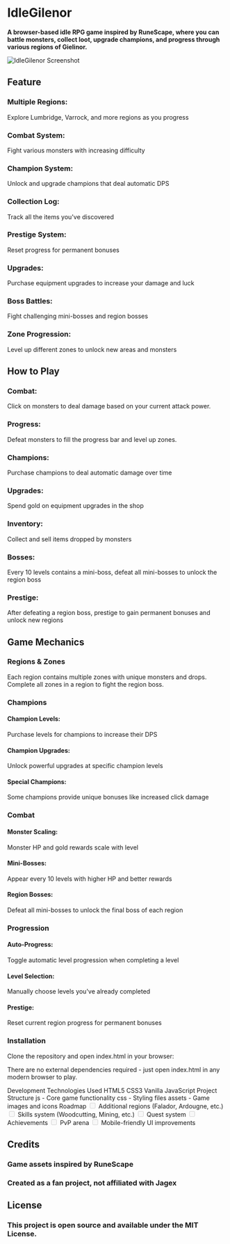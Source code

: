 # IdleGilenor
**A browser-based idle RPG game inspired by RuneScape, where you can battle monsters, collect loot, upgrade champions, and progress through various regions of Gielinor.**

<img alt="IdleGilenor Screenshot" src="https://placeholder-for-game-screenshot.png/">

## Feature

### Multiple Regions: 
Explore Lumbridge, Varrock, and more regions as you progress

### Combat System: 
Fight various monsters with increasing difficulty

### Champion System: 
Unlock and upgrade champions that deal automatic DPS

### Collection Log: 
Track all the items you've discovered

### Prestige System: 
Reset progress for permanent bonuses
### Upgrades: 
Purchase equipment upgrades to increase your damage and luck
### Boss Battles: 
Fight challenging mini-bosses and region bosses
### Zone Progression: 
Level up different zones to unlock new areas and monsters
## How to Play
### Combat: 
Click on monsters to deal damage based on your current attack power.
### Progress: 
Defeat monsters to fill the progress bar and level up zones.
### Champions: 
Purchase champions to deal automatic damage over time
### Upgrades: 
Spend gold on equipment upgrades in the shop
### Inventory: 
Collect and sell items dropped by monsters
### Bosses: 
Every 10 levels contains a mini-boss, defeat all mini-bosses to unlock the region boss
### Prestige: 
After defeating a region boss, prestige to gain permanent bonuses and unlock new regions
## Game Mechanics
### Regions & Zones
Each region contains multiple zones with unique monsters and drops. Complete all zones in a region to fight the region boss.

### Champions
#### Champion Levels: 
Purchase levels for champions to increase their DPS
#### Champion Upgrades: 
Unlock powerful upgrades at specific champion levels
#### Special Champions: 
Some champions provide unique bonuses like increased click damage 
### Combat
#### Monster Scaling: 
Monster HP and gold rewards scale with level
#### Mini-Bosses: 
Appear every 10 levels with higher HP and better rewards
#### Region Bosses: 
Defeat all mini-bosses to unlock the final boss of each region
### Progression
#### Auto-Progress: 
Toggle automatic level progression when completing a level
#### Level Selection: 
Manually choose levels you've already completed
#### Prestige: 
Reset current region progress for permanent bonuses
### Installation
Clone the repository and open index.html in your browser:

There are no external dependencies required - just open index.html in any modern browser to play.

Development
Technologies Used
HTML5
CSS3
Vanilla JavaScript
Project Structure
js - Core game functionality
css - Styling files
assets - Game images and icons
Roadmap
<input disabled="" type="checkbox"> Additional regions (Falador, Ardougne, etc.)
<input disabled="" type="checkbox"> Skills system (Woodcutting, Mining, etc.)
<input disabled="" type="checkbox"> Quest system
<input disabled="" type="checkbox"> Achievements
<input disabled="" type="checkbox"> PvP arena
<input disabled="" type="checkbox"> Mobile-friendly UI improvements
## Credits
### Game assets inspired by RuneScape
### Created as a fan project, not affiliated with Jagex
## License
### This project is open source and available under the MIT License.